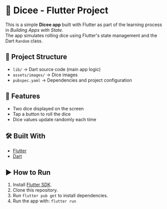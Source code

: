 # 🎲 Dicee - Flutter Project

This is a simple **Dicee app** built with Flutter as part of the learning process in *Building Apps with State*.  
The app simulates rolling dice using Flutter's state management and the Dart `Random` class.

## 📂 Project Structure
- `lib/` → Dart source code (main app logic)  
- `assets/images/` → Dice images  
- `pubspec.yaml` → Dependencies and project configuration  

## 🚀 Features
- Two dice displayed on the screen  
- Tap a button to roll the dice  
- Dice values update randomly each time  

## 🛠️ Built With
- [Flutter](https://flutter.dev/)  
- [Dart](https://dart.dev/)  

## ▶️ How to Run
1. Install [Flutter SDK](https://flutter.dev/docs/get-started/install).  
2. Clone this repository.  
3. Run `flutter pub get` to install dependencies.  
4. Run the app with:  `flutter run`
